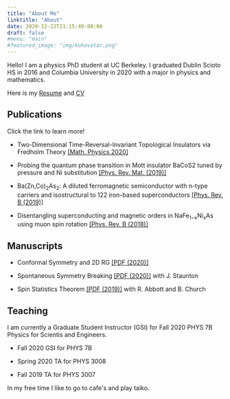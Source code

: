 ```yaml
---
title: "About Me"
linktitle: "About"
date: 2020-12-22T21:15:49-08:00
draft: false
#menu: "main"
#featured_image: "img/kohavatar.png"
---
```

Hello! I am a physics PhD student at UC Berkeley.  I graduated Dublin Scioto HS in 2016 and Columbia University in 2020 with a major in physics and mathematics.

Here is  my [Resume](/resume/Yamakawa_Resume.pdf) and [CV](/resume/Yamakawa_cv.pdf)

## Publications
Click the link to learn more!

* Two-Dimensional Time-Reversal-Invariant Topological Insulators via Fredholm Theory [[Math. Physics 2020]](https://arxiv.org/abs/1908.00910)

* Probing the quantum phase transition in Mott insulator BaCoS2 tuned by pressure and Ni substitution [[Phys. Rev. Mat. (2019)]](https://doi.org/10.1103/PhysRevMaterials.3.045001)

* Ba(Zn,Co)<sub>2</sub>As<sub>2</sub>: A diluted ferromagnetic semiconductor with n-type carriers and isostructural to 122 iron-based superconductors [[Phys. Rev. B (2019)]](https://doi.org/10.1103/PhysRevB.99.155201 )

* Disentangling superconducting and magnetic orders in NaFe<sub>1−x</sub>Ni<sub>x</sub>As using muon spin rotation [[Phys. Rev. B (2018)]](https://doi.org/10.1103/PhysRevB.97.224508) 

## Manuscripts

* Conformal Symmetry and 2D RG [[PDF (2020)]](/manuscripts/cft2020.pdf)

* Spontaneous Symmetry Breaking [[PDF (2020)]]() with J. Staunton

* Spin Statistics Theorem [[PDF (2019)]]() with R. Abbott and B. Church
## Teaching
I am currently a Graduate Student Instructor (GSI) for Fall 2020 PHYS 7B Physics for Scientis and Engineers.

- Fall 2020 GSI for PHYS 7B 

- Spring 2020 TA for PHYS 3008 

- Fall 2019 TA for PHYS 3007

In my free time I like to go to cafe's and play taiko.


